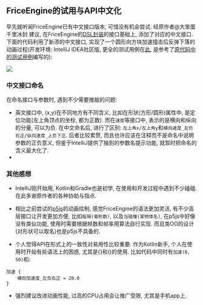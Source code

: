 ## FriceEngine的试用与API中文化

早先就听闻FriceEngine已有中文接口版本, 可惜没有机会尝试. 经原作者@大笨蛋千里冰封 建议, 在FriceEngine的[DSL封装](https://github.com/icela/FriceEngine-DSL)的接口基础上, 添加了对应的中文接口. 下面的代码利用了新添的中文接口, 实现了一个圆形向方块加速撞击后反弹下落的动画过程(开发环境: IntelliJ IDEA社区版, 更全的测试用例在[此](https://github.com/icela/FriceEngine-DSL/blob/master/test/%E4%B8%AD%E6%96%87%E6%8E%A5%E5%8F%A3%E6%B5%8B%E8%AF%95.kt), 是参考了[原代码中的测试用例](https://github.com/icela/FriceEngine-DSL/blob/master/test/Test.kt)编写的):

<img src="https://github.com/program-in-chinese/team_website/blob/master/%E4%B8%B4%E6%97%B6/FriceEngine_DSL_%E7%A4%BA%E4%BE%8B%E4%BB%A3%E7%A0%81.png">

### 中文接口命名

在命名接口与参数时, 遇到不少需要推敲的问题:
- 英文接口中, (x,y)在不同地方有不同含义, 比如在形状(方形/圆形)属性中, 是定位功能(左上角顶点的坐标, 都为正数). 而在`速度`等接口中, 表示的是横向和纵向的分量, 可以为负. 在中文命名后, 进行了区别: `左上角x/左上角y`和`横向速度_左负右正/纵向速度_上负下正`. 后者比较累赘, 而且也许应该在注释而不是命名中说明参数的正负意义, 但鉴于IntelliJ提供了独到的参数名提示功能, 就暂时把命名的含义最大化了.
- 

### 其他感想
- IntelliJ刚开始用, Kotlin和Gradle也是初学, 在使用和开发过程中遇到不少磕碰. 在此多谢原作者的各种协助与指点.

- 相比之前尝试的[p5js](https://zhuanlan.zhihu.com/p/29169276)的动画绘制, 感觉FriceEngine的语法更加灵活, 有不少高层接口让开发更加方便, 比如`每隔(毫秒数)`, 以及`当碰撞(某物体名)`, 在p5js中好像没有类似功能, 使用时需要根据帧数和帧率用算法自行实现. 而且类OO的设计(对形状可以取名)也是p5js不具备的.

- 个人觉得API在形式上的一致性对易用性比较重要. 作为Kotlin新手, 个人在使用时开始有些语法上的困惑, 尤其是{}和()的使用. 比如代码中同时有`加速(0, 50)`和:
```
加速 {
    横向加速度_左负右正 = 20.0
}
```

- 强烈建议改进动画性能, 过高的CPU占用会让推广受限, 尤其是手机app上.

